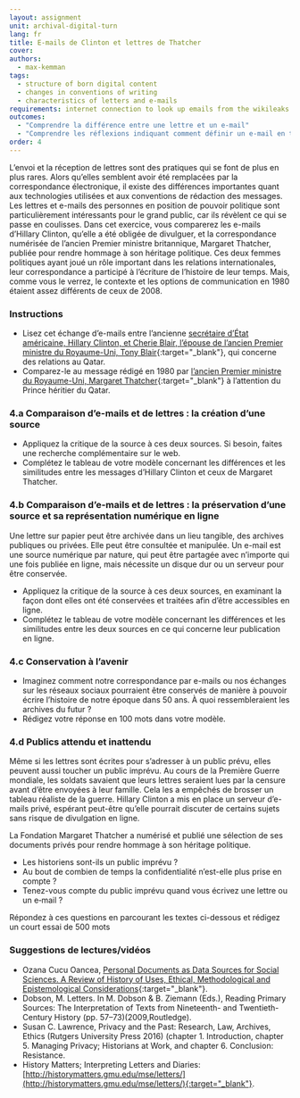 ```yaml
---
layout: assignment
unit: archival-digital-turn
lang: fr
title: E-mails de Clinton et lettres de Thatcher
cover:
authors:
  - max-kemman
tags:
  - structure of born digital content
  - changes in conventions of writing
  - characteristics of letters and e-mails
requirements: internet connection to look up emails from the wikileaks Hillary Clinton Email Archive
outcomes:
  - "Comprendre la différence entre une lettre et un e-mail"
  - "Comprendre les réflexions indiquant comment définir un e-mail en tant qu’objet"
order: 4
---
```


L’envoi et la réception de lettres sont des pratiques qui se font de plus en plus rares. Alors qu’elles semblent avoir été remplacées par la correspondance électronique, il existe des différences importantes quant aux technologies utilisées et aux conventions de rédaction des messages. Les lettres et e-mails des personnes en position de pouvoir politique sont particulièrement intéressants pour le grand public, car ils révèlent ce qui se passe en coulisses. Dans cet exercice, vous comparerez les e-mails d’Hillary Clinton, qu’elle a été obligée de divulguer, et la correspondance numérisée de l’ancien Premier ministre britannique, Margaret Thatcher, publiée pour rendre hommage à son héritage politique. Ces deux femmes politiques ayant joué un rôle important dans les relations internationales, leur correspondance a participé à l’écriture de l’histoire de leur temps. Mais, comme vous le verrez, le contexte et les options de communication en 1980 étaient assez différents de ceux de 2008.

<!-- more -->

<!-- briefing-student -->

### Instructions
<!-- section-contents -->

- Lisez cet échange d’e-mails entre l’ancienne [secrétaire d’État américaine, Hillary Clinton, et Cherie Blair, l’épouse de l’ancien Premier ministre du Royaume-Uni, Tony Blair](https://wikileaks.org/clinton-emails/emailid/23){:target="_blank"}, qui concerne des relations au Qatar.
- Comparez-le au message rédigé en 1980 par [l’ancien Premier ministre du Royaume-Uni, Margaret Thatcher](https://c59574e9047e61130f13-3f71d0fe2b653c4f00f32175760e96e7.ssl.cf1.rackcdn.com/801222%20MT%20to%20Zhaid%20%28529-163%29.pdf){:target="_blank"} à l’attention du Prince héritier du Qatar.

<!-- section -->

### 4.a Comparaison d’e-mails et de lettres : la création d’une source  
<!-- section-contents -->

- Appliquez la critique de la source à ces deux sources. Si besoin, faites une recherche complémentaire sur le web.
- Complétez le tableau de votre modèle concernant les différences et les similitudes entre les messages d’Hillary Clinton et ceux de Margaret Thatcher.

<!-- section -->

### 4.b Comparaison d’e-mails et de lettres : la préservation d’une source et sa représentation numérique en ligne 
<!-- section-contents -->

Une lettre sur papier peut être archivée dans un lieu tangible, des archives publiques ou privées. Elle peut être consultée et manipulée. Un e-mail est une source numérique par nature, qui peut être partagée avec n’importe qui une fois publiée en ligne, mais nécessite un disque dur ou un serveur pour être conservée.

- Appliquez la critique de la source à ces deux sources, en examinant la façon dont elles ont été conservées et traitées afin d’être accessibles en ligne.
- Complétez le tableau de votre modèle concernant les différences et les similitudes entre les deux sources en ce qui concerne leur publication en ligne.

<!-- section -->

### 4.c Conservation à l’avenir
<!-- section-contents -->

- Imaginez comment notre correspondance par e-mails ou nos échanges sur les réseaux sociaux pourraient être conservés de manière à pouvoir écrire l’histoire de notre époque dans 50 ans. À quoi ressembleraient les archives du futur ?
- Rédigez votre réponse en 100 mots dans votre modèle.

<!-- section -->

### 4.d Publics attendu et inattendu
<!-- section-contents -->

Même si les lettres sont écrites pour s’adresser à un public prévu, elles peuvent aussi toucher un public imprévu. Au cours de la Première Guerre mondiale, les soldats savaient que leurs lettres seraient lues par la censure avant d’être envoyées à leur famille. Cela les a empêchés de brosser un tableau réaliste de la guerre. Hillary Clinton a mis en place un serveur d’e-mails privé, espérant peut-être qu’elle pourrait discuter de certains sujets sans risque de divulgation en ligne.

La Fondation Margaret Thatcher a numérisé et publié une sélection de ses documents privés pour rendre hommage à son héritage politique.

- Les historiens sont-ils un public imprévu ?
- Au bout de combien de temps la confidentialité n’est-elle plus prise en compte ?
- Tenez-vous compte du public imprévu quand vous écrivez une lettre ou un e&#8209;mail&nbsp;?

Répondez à ces questions en parcourant les textes ci-dessous et rédigez un court essai de 500 mots

<!-- section -->

### Suggestions de lectures/vidéos
<!-- section-contents -->

- Ozana Cucu Oancea, [Personal Documents as Data Sources for Social Sciences. A Review of History of Uses, Ethical, Methodological and Epistemological Considerations](https://www.researchgate.net/publication/271383447_Personal_Documents_as_Data_Sources_for_Social_Sciences_A_Review_of_History_of_Uses_Ethical_Methodological_and_Epistemological_Considerations){:target="_blank"}.
- Dobson, M. Letters. In M. Dobson & B. Ziemann (Eds.), Reading Primary Sources: The Interpretation of Texts from Nineteenth- and Twentieth-Century History (pp. 57–73)(2009,Routledge).
- Susan C. Lawrence, Privacy and the Past: Research, Law, Archives, Ethics (Rutgers University Press 2016) (chapter 1. Introduction, chapter 5. Managing Privacy; Historians at Work, and chapter 6. Conclusion: Resistance.
- History Matters; Interpreting Letters and Diaries: [http://historymatters.gmu.edu/mse/letters/](http://historymatters.gmu.edu/mse/letters/){:target="_blank"}. 

<!-- briefing-teacher -->


